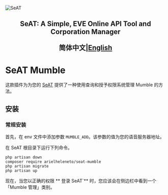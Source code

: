 ![SeAT](https://i.imgur.com/aPPOxSK.png)

<h2 align="center">
SeAT: A Simple, EVE Online API Tool and Corporation Manager

<br>

**简体中文**|[English](./docs/en-US.md)

# SeAT Mumble

这款插件为为您的 [SeAT](https://github.com/eveseat/seat) 提供了一种使用查询和授予权限系统管理 Mumble 的方法。

## 安装

### 常规安装

首先，在 env 文件中添加参数 `MUMBLE_ADD`。该参数的值为您的语音服务器地址。

在 SeAT 根目录下运行下列命令。

```shell
php artisan down
composer require arielheleneto/seat-mumble
php artisan migrate
php artisan up
```

现在，当您以正确的权限 \*\* 登录 SeAT\`\*\* 时，您应该会在侧边栏中看到一个「Mumble 管理」类别。
